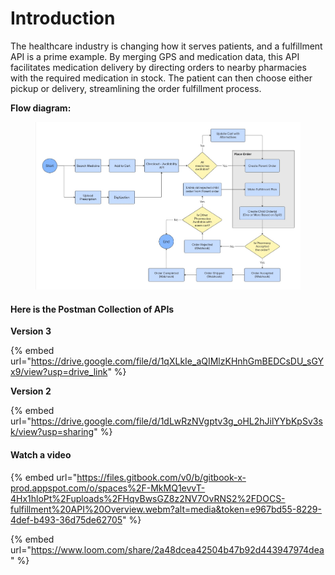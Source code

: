 # Introduction

The healthcare industry is changing how it serves patients, and a fulfillment API is a prime example. By merging GPS and medication data, this API facilitates medication delivery by directing orders to nearby pharmacies with the required medication in stock. The patient can then choose either pickup or delivery, streamlining the order fulfillment process.



**Flow diagram:**

<figure><img src="../.gitbook/assets/Fulfillment Flow Chart.jpg" alt=""><figcaption></figcaption></figure>

#### Here is the Postman Collection of APIs

**Version 3**

{% embed url="https://drive.google.com/file/d/1qXLkIe_aQIMlzKHnhGmBEDCsDU_sGYx9/view?usp=drive_link" %}

**Version 2**

{% embed url="https://drive.google.com/file/d/1dLwRzNVgptv3g_oHL2hJilYYbKpSv3sk/view?usp=sharing" %}

#### Watch a video

{% embed url="https://files.gitbook.com/v0/b/gitbook-x-prod.appspot.com/o/spaces%2F-MkMQ1evvT-4Hx1hloPt%2Fuploads%2FHqvBwsGZ8z2NV7OvRNS2%2FDOCS-fulfillment%20API%20Overview.webm?alt=media&token=e967bd55-8229-4def-b493-36d75de62705" %}

{% embed url="https://www.loom.com/share/2a48dcea42504b47b92d443947974dea" %}

